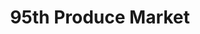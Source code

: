 ---
title: "95th Produce Market"
url: /hickory-hills/95th-produce-market-west-95th-street/
shop: greengrocer
---